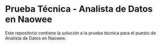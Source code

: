 # Prueba Técnica - Analista de Datos en Naowee

Este repositorio contiene la solución a la prueba técnica para el puesto de Analista de Datos en Naowee.